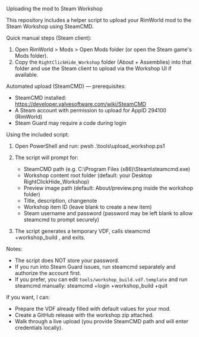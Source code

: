 Uploading the mod to Steam Workshop

This repository includes a helper script to upload your RimWorld mod to the Steam Workshop using SteamCMD.

Quick manual steps (Steam client):
1. Open RimWorld > Mods > Open Mods folder (or open the Steam game's Mods folder).
2. Copy the `RightClickHide_Workshop` folder (About + Assemblies) into that folder and use the Steam client to upload via the Workshop UI if available.

Automated upload (SteamCMD) — prerequisites:
- SteamCMD installed: https://developer.valvesoftware.com/wiki/SteamCMD
- A Steam account with permission to upload for AppID 294100 (RimWorld)
- Steam Guard may require a code during login

Using the included script:
1. Open PowerShell and run:
   pwsh .\tools\upload_workshop.ps1

2. The script will prompt for:
   - SteamCMD path (e.g. C:\\Program Files (x86)\\Steam\\steamcmd.exe)
   - Workshop content root folder (default: your Desktop RightClickHide_Workshop)
   - Preview image path (default: About/preview.png inside the workshop folder)
   - Title, description, changenote
   - Workshop item ID (leave blank to create a new item)
   - Steam username and password (password may be left blank to allow steamcmd to prompt securely)

3. The script generates a temporary VDF, calls steamcmd +workshop_build <vdf>, and exits.

Notes:
- The script does NOT store your password.
- If you run into Steam Guard issues, run steamcmd separately and authorize the account first.
- If you prefer, you can edit `tools/workshop_build.vdf.template` and run steamcmd manually:
  steamcmd +login <user> +workshop_build <path-to-vdf> +quit

If you want, I can:
- Prepare the VDF already filled with default values for your mod.
- Create a GitHub release with the workshop zip attached.
- Walk through a live upload (you provide SteamCMD path and will enter credentials locally).
